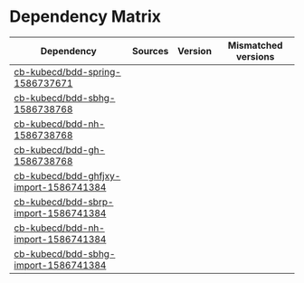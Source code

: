 # Dependency Matrix

Dependency | Sources | Version | Mismatched versions
---------- | ------- | ------- | -------------------
[cb-kubecd/bdd-spring-1586737671](https://github.com/cb-kubecd/bdd-spring-1586737671.git) |  | []() | 
[cb-kubecd/bdd-sbhg-1586738768](https://github.com/cb-kubecd/bdd-sbhg-1586738768.git) |  | []() | 
[cb-kubecd/bdd-nh-1586738768](https://github.com/cb-kubecd/bdd-nh-1586738768.git) |  | []() | 
[cb-kubecd/bdd-gh-1586738768](https://github.com/cb-kubecd/bdd-gh-1586738768.git) |  | []() | 
[cb-kubecd/bdd-ghfjxy-import-1586741384](https://github.com/cb-kubecd/bdd-ghfjxy-import-1586741384.git) |  | []() | 
[cb-kubecd/bdd-sbrp-import-1586741384](https://github.com/cb-kubecd/bdd-sbrp-import-1586741384.git) |  | []() | 
[cb-kubecd/bdd-nh-import-1586741384](https://github.com/cb-kubecd/bdd-nh-import-1586741384.git) |  | []() | 
[cb-kubecd/bdd-sbhg-import-1586741384](https://github.com/cb-kubecd/bdd-sbhg-import-1586741384.git) |  | []() | 
